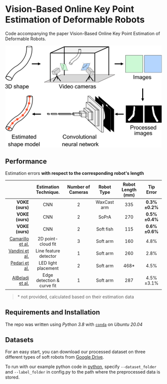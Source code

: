 # Vision-Based Online Key Point Estimation of Deformable Robots
Code accompanying the paper Vision-Based Online Key Point Estimation of Deformable Robots.


<img src="figures/readme_images/fig1.png" alt="ViSE Pipeline" width="540">

## Performance
Estimation errors **with respect to the corresponding robot's length** 

|                                   | Estimation Technique.        | Number of Cameras | Robot Type  | Robot Length (mm) | Tip Error     |
| --------------------------------: | :--------------------------: | :---------------: | :---------: | :---------------: | :-----------: |
| **VOKE (ours)**                   | CNN                          | 2                 | WaxCast arm | 335               | **0.3%±0.2%** |
| **VOKE (ours)**                   | CNN                          | 2                 | SoPrA       | 270               | **0.5%±0.4%** |
| **VOKE (ours)**                   | CNN                          | 2                 | Soft fish   | 115               | **0.6%±0.6%** |
| [Camarillo et al.](https://ieeexplore.ieee.org/abstract/document/4543656)                  | 2D point-cloud fit           | 3                 | Soft arm    | 160               | 4.8%          |
| [Vandini et al.](https://ieeexplore.ieee.org/abstract/document/7913726)                    | Line feature detector        | 1                 | Soft arm    | 260               | 2.8%          |
| [Pedari et al.](https://ieeexplore.ieee.org/abstract/document/9071908)                     | LED light placement          | 2                 | Soft arm    | 468\*               | 4.5%          |
| [AlBeladi et al.](https://ieeexplore.ieee.org/abstract/document/9560751)                   | Edge detection & curve fit   | 1                 | Soft arm    | 287               | 4.5%±3.1%     |

> \* not provided, calculated based on their estimation data

## Requirements and Installation
The repo was written using *Python 3.8* with [`conda`](https://github.com/JacopoPan/a-minimalist-guide#install-conda) on *Ubuntu 20.04*

## Datasets
For an easy start, you can download our processed dataset on three different types of soft robots from [Google Drive](https://drive.google.com/drive/folders/1Rl2JSU4wbkHnazaM6Fxq8iWYGbndd91i?usp=sharing).

To run with our example python code in [python](python/), specify `--dataset_folder` and `--label_folder` in config.py to the path where the preprocessed data is stored.


